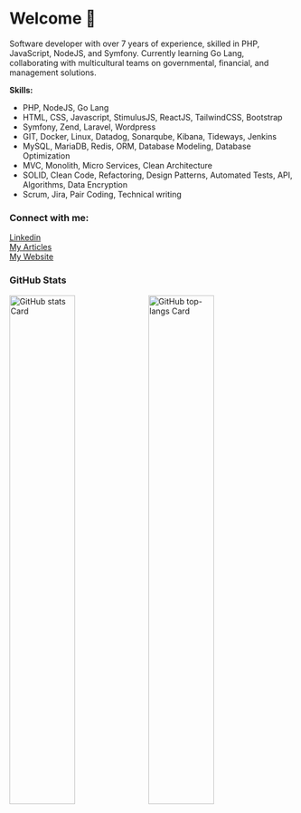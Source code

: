 <div id="toc" class="text-center">
  <h1>Welcome 👋</h1>
</div>

<p className="mt-4 text-gray-500 sm:text-xl">
  Software developer with over 7 years of experience, skilled in PHP, JavaScript, NodeJS, and Symfony. Currently learning Go Lang, collaborating with multicultural teams on governmental, financial, and management solutions.
</p>

<p className="mt-4 text-gray-500 sm:text-xl">
  <strong>Skills:</strong>
  <ul className="list-disc pl-6">
    <li>PHP, NodeJS, Go Lang</li>
    <li>HTML, CSS, Javascript, StimulusJS, ReactJS, TailwindCSS, Bootstrap</li>
    <li>Symfony, Zend, Laravel, Wordpress</li>
    <li>GIT, Docker, Linux, Datadog, Sonarqube, Kibana, Tideways, Jenkins</li>
    <li>MySQL, MariaDB, Redis, ORM, Database Modeling, Database Optimization</li>
    <li>MVC, Monolith, Micro Services, Clean Architecture</li>
    <li>SOLID, Clean Code, Refactoring, Design Patterns, Automated Tests, API, Algorithms, Data Encryption</li>
    <li>Scrum, Jira, Pair Coding, Technical writing</li>
  </ul>
</p>

<h3 class="text-left">Connect with me:</h3>
<p class="text-left">
  <a href="https://www.linkedin.com/in/raziel-rodrigues/" target="_blank">Linkedin</a><br>
  <a href="https://dev.to/razielrodrigues" target="_blank">My Articles</a><br>
  <a href="https://razielrodrigues.vercel.app/" target="_blank">My Website</a>
</p>

<h3 class="text-left">GitHub Stats</h3>
<p align="left">
  <img width="48%" src="https://github-readme-stats.vercel.app/api?username=razielrodrigues&theme=default&cache_seconds=1800&border_radius=4&hide_title=false&hide_rank=false&show_icons=true&include_all_commits=true&line_height=25" alt="GitHub stats Card" />
  <img width="48%" src="https://github-readme-stats.vercel.app/api/top-langs?username=razielrodrigues&theme=default&cache_seconds=1800&border_radius=4&hide_title=false&layout=compact&langs_count=5&card_width=400&hide_progress=false" alt="GitHub top-langs Card" />
</p>
